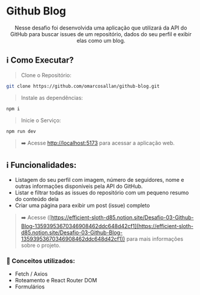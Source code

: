 # Github Blog

<p align="center">
   Nesse desafio foi desenvolvida uma aplicação que utilizará da API do GitHub para buscar issues de um repositório, dados do seu perfil e exibir elas como um blog.
</p>


## :information_source: Como Executar?

> Clone o Repositório:

```bash
git clone https://github.com/omarcosallan/github-blog.git
```

> Instale as dependências:

```bash
npm i
```

> Inicie o Serviço:

```bash
npm run dev
```

> ➡️ Acesse [http://localhost:5173](http://localhost:5173) para acessar a aplicação web.

## ℹ️ Funcionalidades:
- Listagem do seu perfil com imagem, número de seguidores, nome e outras informações disponíveis pela API do GitHub.
- Listar e filtrar todas as issues do repositório com um pequeno resumo do conteúdo dela
- Criar uma página para exibir um post (issue) completo

> ➡️ Acesse ([https://efficient-sloth-d85.notion.site/Desafio-03-Github-Blog-13593953670346908462ddc648d42cf1](https://efficient-sloth-d85.notion.site/Desafio-03-Github-Blog-13593953670346908462ddc648d42cf1)) para mais informações sobre o projeto.

### 🚀 Conceitos utilizados:
- Fetch / Axios
- Roteamento e React Router DOM
- Formulários
